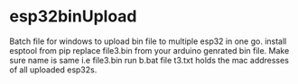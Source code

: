 # esp32binUpload
Batch file for windows to upload bin file to multiple esp32 in one go. 
install esptool from pip
replace file3.bin from your arduino genrated bin file. Make sure name is same i.e file3.bin
run b.bat file
t3.txt holds the mac addresses of all uploaded esp32s.
